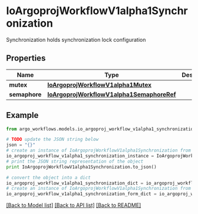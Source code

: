 # IoArgoprojWorkflowV1alpha1Synchronization

Synchronization holds synchronization lock configuration

## Properties

Name | Type | Description | Notes
------------ | ------------- | ------------- | -------------
**mutex** | [**IoArgoprojWorkflowV1alpha1Mutex**](IoArgoprojWorkflowV1alpha1Mutex.md) |  | [optional] 
**semaphore** | [**IoArgoprojWorkflowV1alpha1SemaphoreRef**](IoArgoprojWorkflowV1alpha1SemaphoreRef.md) |  | [optional] 

## Example

```python
from argo_workflows.models.io_argoproj_workflow_v1alpha1_synchronization import IoArgoprojWorkflowV1alpha1Synchronization

# TODO update the JSON string below
json = "{}"
# create an instance of IoArgoprojWorkflowV1alpha1Synchronization from a JSON string
io_argoproj_workflow_v1alpha1_synchronization_instance = IoArgoprojWorkflowV1alpha1Synchronization.from_json(json)
# print the JSON string representation of the object
print IoArgoprojWorkflowV1alpha1Synchronization.to_json()

# convert the object into a dict
io_argoproj_workflow_v1alpha1_synchronization_dict = io_argoproj_workflow_v1alpha1_synchronization_instance.to_dict()
# create an instance of IoArgoprojWorkflowV1alpha1Synchronization from a dict
io_argoproj_workflow_v1alpha1_synchronization_form_dict = io_argoproj_workflow_v1alpha1_synchronization.from_dict(io_argoproj_workflow_v1alpha1_synchronization_dict)
```
[[Back to Model list]](../README.md#documentation-for-models) [[Back to API list]](../README.md#documentation-for-api-endpoints) [[Back to README]](../README.md)


